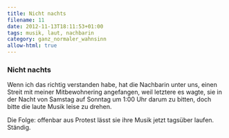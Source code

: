 ```yaml
---
title: Nicht nachts
filename: 11
date: 2012-11-13T18:11:53+01:00
tags: musik, laut, nachbarin
category: ganz_normaler_wahnsinn
allow-html: true
---
```

### Nicht nachts

<p>Wenn ich das richtig verstanden habe, hat die Nachbarin unter uns, einen Streit mit meiner Mitbewohnering angefangen, weil letztere es wagte, sie in der Nacht von Samstag auf Sonntag um 1:00 Uhr darum zu bitten, doch bitte die laute Musik leise zu drehen.</p>

<p>Die Folge: offenbar aus Protest lässt sie ihre Musik jetzt tagsüber laufen. Ständig.</p>


